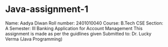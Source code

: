 # Java-assignment-1
Name: Aadya Diwan
Roll number: 2401010040
Course: B.Tech CSE
Section: A
Semester: III
Banking Application for Account Management
This assignment is made as per the guidlines given
Submitted to:
Dr. Lucky Verma
(Java Programming)

